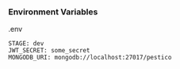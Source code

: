 ### Environment Variables

.env

```
STAGE: dev
JWT_SECRET: some_secret
MONGODB_URI: mongodb://localhost:27017/pestico
```
